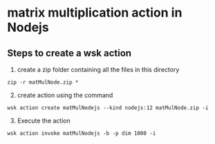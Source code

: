 # matrix multiplication action in Nodejs

## Steps to create a wsk action

1. create a zip folder containing all the files in this directory
```
zip -r matMulNode.zip *

```
2. create action using the command 

```
wsk action create matMulNodejs --kind nodejs:12 matMulNode.zip -i

```

3. Execute the action

```
wsk action invoke matMulNodejs -b -p dim 1000 -i
```


